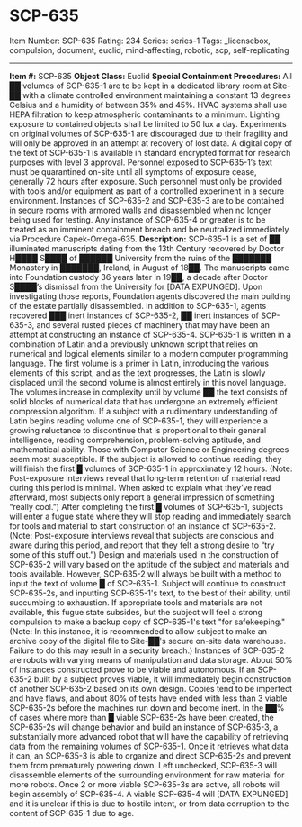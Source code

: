 # SCP-635
Item Number: SCP-635
Rating: 234
Series: series-1
Tags: _licensebox, compulsion, document, euclid, mind-affecting, robotic, scp, self-replicating

---

**Item #:** SCP-635
**Object Class:** Euclid
**Special Containment Procedures:** All ██ volumes of SCP-635-1 are to be kept in a dedicated library room at Site-██ with a climate controlled environment maintaining a constant 13 degrees Celsius and a humidity of between 35% and 45%. HVAC systems shall use HEPA filtration to keep atmospheric contaminants to a minimum. Lighting exposure to contained objects shall be limited to 50 lux a day. Experiments on original volumes of SCP-635-1 are discouraged due to their fragility and will only be approved in an attempt at recovery of lost data. A digital copy of the text of SCP-635-1 is available in standard encrypted format for research purposes with level 3 approval.
Personnel exposed to SCP-635-1’s text must be quarantined on-site until all symptoms of exposure cease, generally 72 hours after exposure. Such personnel must only be provided with tools and/or equipment as part of a controlled experiment in a secure environment.
Instances of SCP-635-2 and SCP-635-3 are to be contained in secure rooms with armored walls and disassembled when no longer being used for testing. Any instance of SCP-635-4 or greater is to be treated as an imminent containment breach and be neutralized immediately via Procedure Capek-Omega-635.
**Description:** SCP-635-1 is a set of ██ illuminated manuscripts dating from the 13th Century recovered by Doctor H████ S████ of ██████ University from the ruins of the ███████ Monastery in ███████, Ireland, in August of 18██. The manuscripts came into Foundation custody 36 years later in 19██, a decade after Doctor S████’s dismissal from the University for [DATA EXPUNGED].
Upon investigating those reports, Foundation agents discovered the main building of the estate partially disassembled. In addition to SCP-635-1, agents recovered ███ inert instances of SCP-635-2, ██ inert instances of SCP-635-3, and several rusted pieces of machinery that may have been an attempt at constructing an instance of SCP-635-4.
SCP-635-1 is written in a combination of Latin and a previously unknown script that relies on numerical and logical elements similar to a modern computer programming language. The first volume is a primer in Latin, introducing the various elements of this script, and as the text progresses, the Latin is slowly displaced until the second volume is almost entirely in this novel language. The volumes increase in complexity until by volume ██ the text consists of solid blocks of numerical data that has undergone an extremely efficient compression algorithm.
If a subject with a rudimentary understanding of Latin begins reading volume one of SCP-635-1, they will experience a growing reluctance to discontinue that is proportional to their general intelligence, reading comprehension, problem-solving aptitude, and mathematical ability. Those with Computer Science or Engineering degrees seem most susceptible. If the subject is allowed to continue reading, they will finish the first █ volumes of SCP-635-1 in approximately 12 hours. (Note: Post-exposure interviews reveal that long-term retention of material read during this period is minimal. When asked to explain what they’ve read afterward, most subjects only report a general impression of something “really cool.”)
After completing the first █ volumes of SCP-635-1, subjects will enter a fugue state where they will stop reading and immediately search for tools and material to start construction of an instance of SCP-635-2. (Note: Post-exposure interviews reveal that subjects are conscious and aware during this period, and report that they felt a strong desire to “try some of this stuff out.”) Design and materials used in the construction of SCP-635-2 will vary based on the aptitude of the subject and materials and tools available. However, SCP-635-2 will always be built with a method to input the text of volume █ of SCP-635-1. Subject will continue to construct SCP-635-2s, and inputting SCP-635-1's text, to the best of their ability, until succumbing to exhaustion. If appropriate tools and materials are not available, this fugue state subsides, but the subject will feel a strong compulsion to make a backup copy of SCP-635-1's text "for safekeeping." (Note: In this instance, it is recommended to allow subject to make an archive copy of the digital file to Site-██'s secure on-site data warehouse. Failure to do this may result in a security breach.)
Instances of SCP-635-2 are robots with varying means of manipulation and data storage. About 50% of instances constructed prove to be viable and autonomous. If an SCP-635-2 built by a subject proves viable, it will immediately begin construction of another SCP-635-2 based on its own design. Copies tend to be imperfect and have flaws, and about 80% of tests have ended with less than 3 viable SCP-635-2s before the machines run down and become inert. In the ██% of cases where more than █ viable SCP-635-2s have been created, the SCP-635-2s will change behavior and build an instance of SCP-635-3, a substantially more advanced robot that will have the capability of retrieving data from the remaining volumes of SCP-635-1. Once it retrieves what data it can, an SCP-635-3 is able to organize and direct SCP-635-2s and prevent them from prematurely powering down. Left unchecked, SCP-635-3 will disassemble elements of the surrounding environment for raw material for more robots. Once 2 or more viable SCP-635-3s are active, all robots will begin assembly of SCP-635-4. A viable SCP-635-4 will [DATA EXPUNGED] and it is unclear if this is due to hostile intent, or from data corruption to the content of SCP-635-1 due to age.